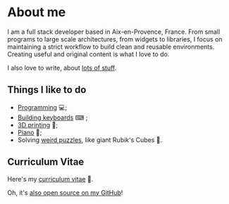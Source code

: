 
# About me

I am a full stack developer based in Aix-en-Provence, France. From small programs to large scale architectures, from 
widgets to libraries, I focus on maintaining a strict workflow to build clean and reusable environments.
Creating useful and original content is what I love to do.

I also love to write, about [lots of stuff](/blog).

## Things I like to do

- [Programming](/category/programming) 💻;
- [Building keyboards](/category/programming) ⌨ ;
- [3D printing](/category/3d-printing) 🛌;
- [Piano](/category/piano) 🎹;
- Solving [weird puzzles](/category/cubing), like giant Rubik's Cubes 🎲. 

## Curriculum Vitae

Here's my [curriculum vitae](https://github.com/alexisphilip/curriculum-vitae/blob/master/alexis-philip-cv.pdf) 📃.

Oh, it's [also open source on my GitHub](https://github.com/alexisphilip/curriculum-vitae)!